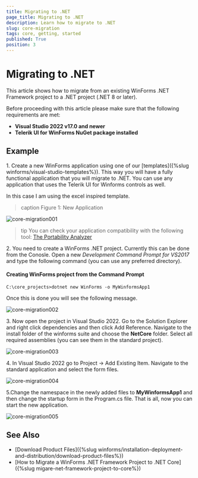 ```yaml
---
title: Migrating to .NET 
page_title: Migrating to .NET
description: Learn how to migrate to .NET
slug: core-migration
tags: core, getting, started
published: True
position: 3
---
```


# Migrating to .NET

This article shows how to migrate from an existing WinForms .NET Framework project to a .NET project (.NET 8 or later).

Before proceeding with this article please make sure that the following requirements are met:

* **Visual Studio 2022 v17.0 and newer**
* **Telerik UI for WinForms NuGet package installed**

## Example 

1\. Create a new WinForms application using one of our [templates]({%slug winforms/visual-studio-templates%}). This way you will have a fully functional application that you will migrate to .NET. You can use any application that uses the Telerik UI for Winforms controls as well.  

In this case I am using the excel inspired template.

>caption Figure 1: New Application

![core-migration001](images/core-migration001.png)


>tip You can check your application compatibility with the following tool: [The Portability Analyzer](https://blogs.msdn.microsoft.com/dotnet/2018/08/08/are-your-windows-forms-and-wpf-applications-ready-for-net-core-3-0/)



2\. You need to create a WinForms .NET project. Currently this can be done from the Conosle. Open a new *Development Command Prompt for VS2017* and type the following command (you can use any preferred directory). 

#### Creating WinForms project from the Command Prompt

`C:\core_projects>dotnet new WinForms -o MyWinformsApp1`

Once this is done you will see the following message.

![core-migration002](images/core-migration002.png)


3\. Now open the project in Visual Studio 2022. Go to the Solution Explorer and right click dependencies and then click Add Reference. Navigate to the install folder of the winforms suite and choose the __NetCore__ folder. Select all required assemblies (you can see them in the standard project).  

![core-migration003](images/core-migration003.png)

4\. In Visual Studio 2022 go to Project -> Add Existing Item. Navigate to the standard application and select the form files. 


![core-migration004](images/core-migration004.png)


5\.Change the namespace in the newly added files to __MyWinformsApp1__ and then change the startup form in the Program.cs file. That is all, now you can start the new application.


![core-migration005](images/core-migration005.png)

## See Also
* [Download Product Files]({%slug winforms/installation-deployment-and-distribution/download-product-files%}) 
* [How to Migrate a WinForms .NET Framework Project to .NET Core]({%slug migare-net-framework-project-to-core%})


